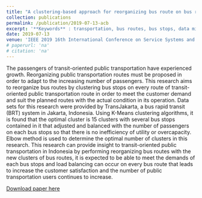 ```yaml
---
title: "A clustering-based approach for reorganizing bus route on bus rapid transit system"
collection: publications
permalink: /publication/2019-07-13-acb
excerpt: '**Keywords** : transportation, bus routes, bus stops, data mining, clustering'
date: 2019-07-13
venue: 'IEEE 2019 16th International Conference on Service Systems and Service Management (ICSSSM)'
# paperurl: 'na'
# citation: 'na'
---
```

The passengers of transit-oriented public transportation have experienced growth. Reorganizing public transportation routes must be proposed in order to adapt to the increasing number of passengers. This research aims to reorganize bus routes by clustering bus stops on every route of transit-oriented public transportation route in order to meet the customer demand and suit the planned routes with the actual condition in its operation. Data sets for this research were provided by TransJakarta, a bus rapid transit (BRT) system in Jakarta, Indonesia. Using K-Means clustering algorithms, it is found that the optimal cluster is 15 clusters with several bus stops contained in it that adjusted and balanced with the number of passengers on each bus stops so that there is no inefficiency of utility or overcapacity. Elbow method is used to determine the optimal number of clusters in this research. This research can provide insight to transit-oriented public transportation in Indonesia by performing reorganizing bus routes with the new clusters of bus routes, it is expected to be able to meet the demands of each bus stops and load balancing can occur on every bus route that leads to increase the customer satisfaction and the number of public transportation users continues to increase.

[Download paper here](https://ieeexplore.ieee.org/abstract/document/8887689/)